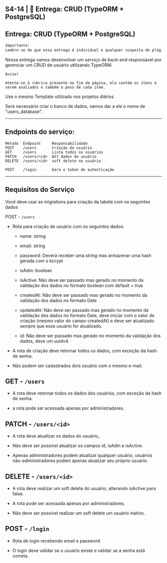 ## S4-14 | 🏁 Entrega: CRUD (TypeORM + PostgreSQL)

## Entrega: CRUD (TypeORM + PostgreSQL)
```js
Importante!
Lembre-se de que essa entrega é individual e qualquer suspeita de plágio ou interferência na entrega de outro aluno pode ser questionada pela equipe de ensino.
```

Nessa entrega vamos desenvolver um serviço de back-end responsável por gerenciar um CRUD de usuário utilizando TypeORM.

```
Aviso!

Atente-se à rubrica presente no fim da página, ela contém os itens à serem avaliados e também o peso de cada item.
```

Use o mesmo Template utilizado nos projetos diários

Será necessário criar o banco de dados, vamos dar a ele o nome de "users_database".

____
## Endpoints do serviço:
```
Método  Endpoint	 Responsabilidade
POST    /users	     Criação de usuário
GET	    /users	     Lista todos os usuários
PATCH   /users/<id>	 Att dados do usuário 
DELETE	/users/<id>	 soft delete no usuário

POST	/login	     Gera o token de autenticação
```
____
## Requisitos do Serviço

Você deve usar as migrations para criação da tabela com os seguintes dados

POST - `/users`

- Rota para criação de usuário com os seguintes dados:
  - name: string

  - email: string

  - password: Deverá receber uma string mas armazenar uma hash gerada com o bcrypt

  - isAdm: boolean

  - isActive: Não deve ser passado mas gerado no momento da validação dos dados no formato boolean com default = true

  - createdAt: Não deve ser passado mas gerado no momento da validação dos dados no formato Date

  - updatedAt: Não deve ser passado mas gerado no momento da validação dos dados no formato Date, deve iniciar com o valor de criação (mesmo valor do campo createdAt) e deve ser atualizado sempre que esse usuário for atualizado.

  - id: Não deve ser passado mas gerado no momento da validação dos dados, deve um uuidv4.

- A rota de criação deve retornar todos os dados, com exceção da hash de senha.

- Não podem ser cadastrados dois usuário com o mesmo e-mail.

## GET - `/users`

- A rota deve retornar todos os dados dos usuários, com exceção da hash de senha.

- a rota pode ser acessada apenas por administradores.

## PATCH - `/users/<id>`

- A rota deve atualizar os dados do usuário,.

- Não deve ser possível atualizar os campos id, isAdm e isActive.

- Apenas administradores podem atualizar qualquer usuário, usuários não-administradores podem apenas atualizar seu próprio usuário.

## DELETE - `/users/<id>`

- A rota deve realizar um soft delete do usuário, alterando isActive para false.

- A rota pode ser acessada apenas por administradores.

- Não deve ser possível realizar um soft delete um usuário inativo.

## POST - `/login`

- Rota de login recebendo email e password

- O login deve validar se o usuário existe e validar se a senha está correta.